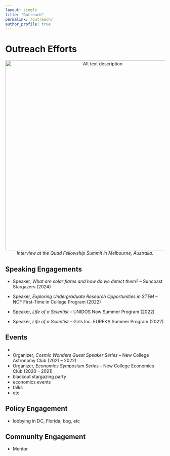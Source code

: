 ```yaml
---
layout: single
title: "Outreach"
permalink: /outreach/
author_profile: true
---
```


Outreach Efforts
======

<div align="center">
<img src="/images/quad_fellowship_summit_interview.jpg" alt="Alt text description" width="600">
<br><em>Interview at the Quad Fellowship Summit in Melbourne, Australia.</em>
</div>

Speaking Engagements
------

* Speaker, *What are solar flares and how do we detect them?* – Suncoast Stargazers (2024)

* Speaker, *Exploring Undergraduate Research Opportunities in STEM* – NCF First-Time in College Program (2022)

* Speaker, *Life of a Scientist* – UNIDOS Now Summer Program (2022)

* Speaker, *Life of a Scientist* – Girls Inc. EUREKA Summer Program (2022)

Events
------
* 
* Organizer, *Cosmic Wonders Guest Speaker Series* – New College Astronomy Club (2021 – 2022)
* Organizer, *Economics Symposium Series* – New College Economics Club (2020 – 2021)
* blackout stargazing party
* economics events
* talks
* etc

Policy Engagement
------
* lobbying in DC, Florida, bog, etc

Community Engagement
------
* Mentor


